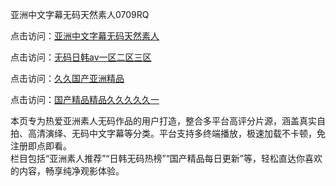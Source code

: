 亚洲中文字幕无码天然素人0709RQ

点击访问：<a href="https://heiliaoow5kzm.pages.dev/">亚洲中文字幕无码天然素人</a>

点击访问：<a href="https://heiliao2dmwwy.pages.dev/">无码日韩av一区二区三区</a>

点击访问：<a href="https://heiliaoll4qsx.pages.dev/">久久国产亚洲精品</a>

点击访问：<a href="https://heiliaowzu4ur.pages.dev/">国产精品精品久久久久久一</a>

本页专为热爱亚洲素人无码作品的用户打造，整合多平台高评分片源，涵盖真实自拍、高清演绎、无码中文字幕等分类。平台支持多终端播放，极速加载不卡顿，免注册即点即看。  
栏目包括“亚洲素人推荐”“日韩无码热榜”“国产精品每日更新”等，轻松直达你喜欢的内容，畅享纯净观影体验。

<span style="display:none;">[Canonical link](https://github.com/E20250709/So1 ）</span>
